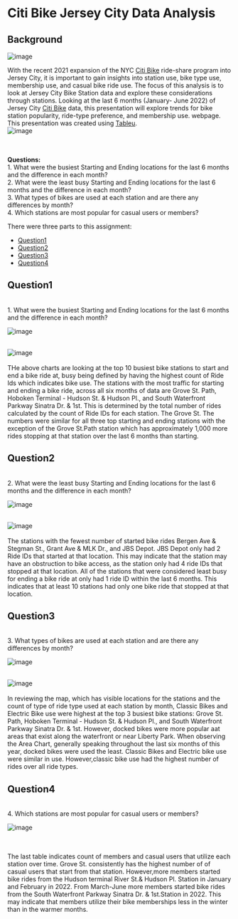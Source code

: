 # Citi Bike Jersey City Data Analysis 



## Background

![image](https://github.com/hanniecodes/Tableu-challenge/blob/main/images/1280px-Citi_Bike_logo.svg.png?raw=true)

With the recent 2021 expansion of the NYC [Citi Bike](https://ride.citibikenyc.com/blog/nj-expansion) ride-share program into Jersey City, it is important to gain insights into station use, bike type use, membership use, and casual bike ride use. The focus of this analysis is to look at Jersey City Bike Station data and explore these considerations through stations.  Looking at the last 6 months (January- June 2022) of Jersey City [Citi Bike](https://ride.citibikenyc.com/blog/nj-expansion) data, this presentation will explore trends for bike station popularity, ride-type preference, and membership use. 
webpage. This presentation was created using [Tableu](https://public.tableau.com/views/Tableu_Challenge_HA2022/Story1?:language=en-US&publish=yes&:display_count=n&:origin=viz_share_link). 
<br>
![image](https://github.com/hanniecodes/Tableu-challenge/blob/main/images/intro%20page.jpg?raw=true) 

<br>
<br>
<b>Questions:</b><br>
1. What were the busiest Starting and Ending locations for the last 6 months and the difference in each month? <br>
2. What were the least busy Starting and Ending locations for the last 6 months and the difference in each month? <br>
3. What types of bikes are used at each station and are there any differences by month?<br> 
4. Which stations are most popular for casual users or members?<br>

There were three parts to this assignment:
- [Question1](#Question1)
- [Question2](#Question2)
- [Question3](#Question3)
- [Question4](#Question4)

## Question1
<br>
1. What were the busiest Starting and Ending locations for the last 6 months and the difference in each month? <br>

![image](https://github.com/hanniecodes/Tableu-challenge/blob/main/images/10%20busiest%20stations.jpg?raw=true)  
<br>

![image](https://github.com/hanniecodes/Tableu-challenge/blob/main/images/10%20busiest%20end%20stations.jpg?raw=true)  
<br>
 THe above charts are looking at the top 10 busiest bike stations to start and end a bike ride at, busy being defined by having the highest count of Ride Ids which indicates bike use. The stations with the most traffic for starting and ending a bike ride,  across all six months of data are Grove St. Path, Hoboken Terminal - Hudson St. & Hudson Pl., and South Waterfront Parkway Sinatra Dr. & 1st. This is determined by the total number of rides calculated by the count of Ride IDs for each station. The Grove St. The numbers were similar for all three top starting and ending stations with the exception of the Grove St.Path station which has approximately 1,000 more rides stopping at that station over the last 6 months than starting.  

## Question2
<br>
2. What were the least busy Starting and Ending locations for the last 6 months and the difference in each month? <br>

![image](https://github.com/hanniecodes/Tableu-challenge/blob/main/images/least%20busy%20start%20stations.jpg?raw=true)  
<br>

![image](https://github.com/hanniecodes/Tableu-challenge/blob/main/images/least%20busy%20end%20station.jpg?raw=true)   
<br>
The stations with the fewest number of started bike rides Bergen Ave & Stegman St., Grant Ave & MLK Dr., and JBS Depot. JBS Depot only had 2 Ride IDs that started at that location. This may indicate that the station may have an obstruction to bike access, as the station only had 4 ride IDs that stopped at that location. All of the stations that were considered least busy for ending a bike ride at only had 1 ride ID within the last 6 months. This indicates that at least 10 stations had only one bike ride that stopped at that location. 

## Question3
<br>
3. What types of bikes are used at each station and are there any differences by month?<br>

![image](https://github.com/hanniecodes/Tableu-challenge/blob/main/images/Map%20of%20JC.jpg?raw=true)  
<br>

![image](https://github.com/hanniecodes/Tableu-challenge/blob/main/images/Bike%20type%20by%20station.jpg?raw=true)   
<br>
In reviewing the map, which has visible locations for the stations and the count of type of ride type used at each station by month, Classic Bikes and Electric Bike use were highest at the top 3 busiest bike stations: Grove St. Path, Hoboken Terminal - Hudson St. & Hudson Pl., and South Waterfront Parkway Sinatra Dr. & 1st. However, docked bikes were more popular aat areas that exist along the waterfront or near Liberty Park. When observing the Area Chart, generally speaking throughout the last six months of this year, docked bikes were used the least. Classic Bikes and Electric bike use were similar in use. However,classic bike use had the highest number of rides over all ride types. 

## Question4
<br>
4. Which stations are most popular for casual users or members?<br>

![image](https://github.com/hanniecodes/Tableu-challenge/blob/main/images/member%20use%20by%20station.jpg?raw=true)  
<br>

<br>
 The last table indicates count of members and casual users that utilize each station over time. Grove St. consistently has the highest number of of casual users that start from that station. However,more members started bike rides from the Hudson terminal River St.& Hudson Pl. Station in January and February in 2022. From March-June more members started bike rides from the South Waterfront Parkway Sinatra Dr. & 1st.Station in 2022. This may indicate that members utilize their bike memberships less in the winter than in the warmer months. 

